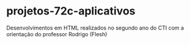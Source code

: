 # projetos-72c-aplicativos
Desenvolvimentos em HTML realizados no segundo ano do CTI com a orientação do professor Rodrigo (Flesh)
